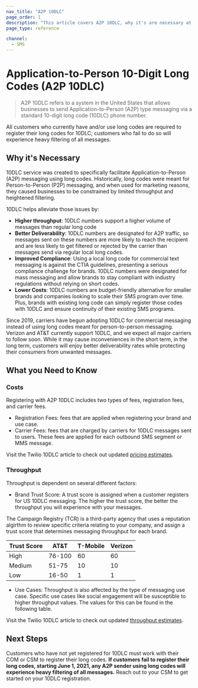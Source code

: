 ```yaml
---
nav_title: "A2P 10DLC"
page_order: 1
description: "This article covers A2P 10DLC, why it's are necessary at Braze, helpful costs and throughput information, and how to get started with registration."
page_type: reference

channel:
  - SMS
---
```


# Application-to-Person 10-Digit Long Codes (A2P 10DLC)

> A2P 10DLC refers to a system in the United States that allows businesses to send Application-to-Person (A2P) type messaging via a standard 10-digit long code (10DLC) phone number. 

All customers who currently have and/or use long codes are required to register their long codes for 10DLC; customers who fail to do so will experience heavy filtering of all messages.

## Why it's Necessary

10DLC service was created to specifically facilitate Application-to-Person (A2P) messaging using long codes. Historically, long codes were meant for Person-to-Person (P2P) messaging, and when used for marketing reasons, they caused businesses to be constrained by limited throughput and heightened filtering. 

10DLC helps alleviate those issues by: 
- __Higher throughput__: 10DLC numbers support a higher volume of messages than regular long code
- __Better Deliverability__: 10DLC numbers are designated for A2P traffic, so messages sent on these numbers are more likely to reach the recipient and are less likely to get filtered or rejected by the carrier than messages send via regular local long codes. 
- __Improved Compliance__: Using a local long code for commercial text messaging is against the CTIA guidelines, presenting a serious compliance challenge for brands. 10DLC numbers were designated for mass messaging and allow brands to stay compliant with industry regulations without relying on short codes.
- __Lower Costs__: 10DLC numbers are budget-friendly alternative for smaller brands and companies looking to scale their SMS program over time. Plus, brands with existing long code can simply register those codes with 10DLC and ensure continuity of their existing SMS programs. 

Since 2019, carriers have begun adopting 10DLC for commercial messaging instead of using long codes meant for person-to-person messaging. Verizon and AT&T currently support 10DLC, and we expect all major carriers to follow soon. While it may cause inconveniences in the short term, in the long term, customers will enjoy better deliverability rates while protecting their consumers from unwanted messages. 

## What you Need to Know

### Costs 

Registering with A2P 10DLC includes two types of fees, registration fees, and carrier fees.
- Registration Fees: fees that are applied when registering your brand and use case. 
- Carrier Fees: fees that are charged by carriers for 10DLC messages sent to users. These fees are applied for each outbound SMS segment or MMS message. 

Visit the Twilio 10DLC article to check out updated [pricing estimates](https://support.twilio.com/hc/en-us/articles/1260803965530-What-pricing-and-fees-are-associated-with-the-A2P-10DLC-service-).

### Throughput

Throughput is dependent on several different factors:
- Brand Trust Score: A trust score is assigned when a customer registers for US 10DLC messaging. The higher the trust score, the better the throughput you will experience with your messages. 

The Campaign Registry (TCR) is a third-party agency that uses a reputation algirthm to review specific criteria relating to your company, and assign a trust score that determines messaging throughput for each brand. 

| Trust Score | AT&T | T-Mobile | Verizon |
| ----------- | ---- | -------- | ------- |
| High | 76-100 | 60 | 60 | 60 |
| Medium | 51-75 | 10 | 10 | 10 |
| Low | 16-50 | 1 | 1 | 1| 

- Use Cases: Throughput is also affected by the type of messaging use case. Specific use cases like social engagement will be susceptible to higher throughput values. The values for this can be found in the following table.

Visit the Twilio 10DLC article to check out updated [throughput estimates](https://support.twilio.com/hc/en-us/articles/1260803225669-Message-throughput-MPS-and-Trust-Scores-for-A2P-10DLC-in-the-US).

## Next Steps

Customers who have not yet registered for 10DLC must work with their COM or CSM to register their long codes. __If customers fail to register their long codes, starting June 1, 2021, any A2P sender using long codes will experience heavy filtering of all messages.__ Reach out to your CSM to get started on your 10DLC registration. 